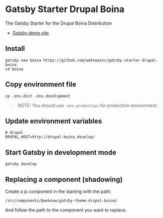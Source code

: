 # Gatsby Starter Drupal Boina

The Gatsby Starter for the Drupal Boina Distribution

- [Gatsby demo site](https://boina.netlify.com/)

## Install

```shell
gatsby new boina https://github.com/weknowinc/gatsby-starter-drupal-boina
cd boina
```

## Copy environment file

```shell
cp .env.dist .env.development
```

> NOTE: You should use `.env.production` for production environment.

## Update environment variables

 ```shell
# drupal
DRUPAL_HOST=http://drupal-boina.develop/
```

## Start Gatsby in development mode

```shell
gatsby develop
```

## Replacing a component (shadowing)

Create a js component in the starting with the path:

```shell
/src/components/@weknow/gatsby-theme-drupal-boina/
```

And follow the path to the component you want to replace.
